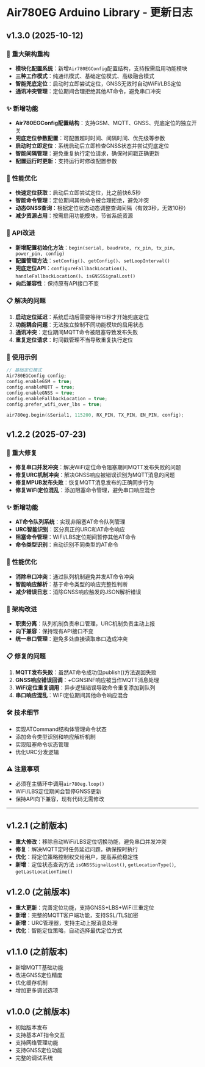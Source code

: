 # Air780EG Arduino Library - 更新日志

## v1.3.0 (2025-10-12)

### 🎯 重大架构重构
- **模块化配置系统**：新增`Air780EGConfig`配置结构，支持按需启用功能模块
- **三种工作模式**：纯通讯模式、基础定位模式、高级融合模式
- **智能兜底定位**：启动时立即尝试定位，GNSS无效时自动WiFi/LBS定位
- **通讯冲突管理**：定位期间合理拒绝其他AT命令，避免串口冲突

### ✨ 新增功能
- **Air780EGConfig配置结构**：支持GSM、MQTT、GNSS、兜底定位的独立开关
- **兜底定位参数配置**：可配置超时时间、间隔时间、优先级等参数
- **启动时立即定位**：系统启动后立即检查GNSS状态并尝试兜底定位
- **智能间隔管理**：避免重复执行定位请求，确保时间戳正确更新
- **配置运行时更新**：支持运行时修改配置参数

### 🚀 性能优化
- **快速定位获取**：启动后立即尝试定位，比之前快6.5秒
- **智能命令管理**：定位期间其他命令被合理拒绝，避免冲突
- **动态GNSS查询**：根据定位状态动态调整查询间隔（有效3秒，无效10秒）
- **减少资源占用**：按需启用功能模块，节省系统资源

### 🔄 API改进
- **新增配置初始化方法**：`begin(serial, baudrate, rx_pin, tx_pin, power_pin, config)`
- **配置管理方法**：`setConfig()`、`getConfig()`、`setLoopInterval()`
- **兜底定位API**：`configureFallbackLocation()`、`handleFallbackLocation()`、`isGNSSSignalLost()`
- **向后兼容性**：保持原有API接口不变

### 📋 解决的问题
1. **启动定位延迟**：系统启动后需要等待15秒才开始兜底定位
2. **功能耦合问题**：无法独立控制不同功能模块的启用状态
3. **通讯冲突**：定位期间MQTT命令被阻塞导致发布失败
4. **重复定位请求**：时间戳管理不当导致重复执行定位

### 🎉 使用示例
```cpp
// 基础定位模式
Air780EGConfig config;
config.enableGSM = true;
config.enableMQTT = true;
config.enableGNSS = true;
config.enableFallbackLocation = true;
config.prefer_wifi_over_lbs = true;

air780eg.begin(&Serial1, 115200, RX_PIN, TX_PIN, EN_PIN, config);
```

## v1.2.2 (2025-07-23)

### 🔧 重大修复
- **修复串口并发冲突**：解决WiFi定位命令阻塞期间MQTT发布失败的问题
- **修复URC机制冲突**：解决GNSS响应被错误识别为MQTT消息的问题
- **修复MPUB发布失败**：恢复MQTT消息发布的正确同步行为
- **修复WiFi定位混乱**：添加阻塞命令管理，避免串口响应混合

### ✨ 新增功能
- **AT命令队列系统**：实现非阻塞AT命令队列管理
- **URC智能识别**：区分真正的URC和AT命令响应
- **阻塞命令管理**：WiFi/LBS定位期间暂停其他AT命令
- **命令类型识别**：自动识别不同类型的AT命令

### 🚀 性能优化
- **消除串口冲突**：通过队列机制避免并发AT命令冲突
- **智能响应解析**：基于命令类型的响应完整性判断
- **减少错误日志**：消除GNSS响应触发的JSON解析错误

### 🔄 架构改进
- **职责分离**：队列机制负责串口管理，URC机制负责主动上报
- **向下兼容**：保持现有API接口不变
- **统一串口管理**：避免多处直接读取串口造成冲突

### 📋 修复的问题
1. **MQTT发布失败**：虽然AT命令成功但publish()方法返回失败
2. **GNSS响应错误回调**：+CGNSINF响应被当作MQTT消息处理
3. **WiFi定位重复调用**：异步逻辑错误导致命令重复添加到队列
4. **串口响应混乱**：WiFi定位期间其他命令响应混合

### 🛠️ 技术细节
- 实现ATCommand结构体管理命令状态
- 添加命令类型识别和响应解析机制
- 实现阻塞命令状态管理
- 优化URC分发逻辑

### ⚠️ 注意事项
- 必须在主循环中调用`air780eg.loop()`
- WiFi/LBS定位期间会暂停GNSS更新
- 保持API向下兼容，现有代码无需修改

---

## v1.2.1 (之前版本)
- **重大修改**：移除自动WiFi/LBS定位切换功能，避免串口并发冲突
- **修复**：解决MQTT定时任务延迟问题，确保按时执行
- **优化**：将定位策略控制权交给用户，提高系统稳定性
- **新增**：定位状态查询方法 `isGNSSSignalLost()`, `getLocationType()`, `getLastLocationTime()`

## v1.2.0 (之前版本)
- **重大更新**：完善定位功能，支持GNSS+LBS+WiFi三重定位
- **新增**：完整的MQTT客户端功能，支持SSL/TLS加密
- **新增**：URC管理器，支持主动上报消息处理
- **优化**：智能定位策略，自动选择最优定位方式

## v1.1.0 (之前版本)
- 新增MQTT基础功能
- 改进GNSS定位精度
- 优化缓存机制
- 增加更多调试选项

## v1.0.0 (之前版本)
- 初始版本发布
- 支持基本AT指令交互
- 支持网络管理功能
- 支持GNSS定位功能
- 完整的调试系统
